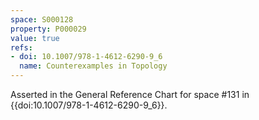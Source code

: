 ```yaml
---
space: S000128
property: P000029
value: true
refs:
- doi: 10.1007/978-1-4612-6290-9_6
  name: Counterexamples in Topology
---
```


Asserted in the General Reference Chart for space #131 in
{{doi:10.1007/978-1-4612-6290-9_6}}.
